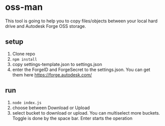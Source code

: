 # oss-man

This tool is going to help you to copy files/objects between your local hard drive and Autodesk Forge OSS storage.

## setup

1. Clone repo
1. `npm install`
1. copy settings-template.json to settings.json
1. enter the ForgeID and ForgeSecret to the settings.json. You can get them here https://forge.autodesk.com/

## run
1. `node index.js`
1. choose between Download or Upload
1. select bucket to download or upload. You can multiselect more buckets. Toggle is done by the space bar. Enter starts the operation
